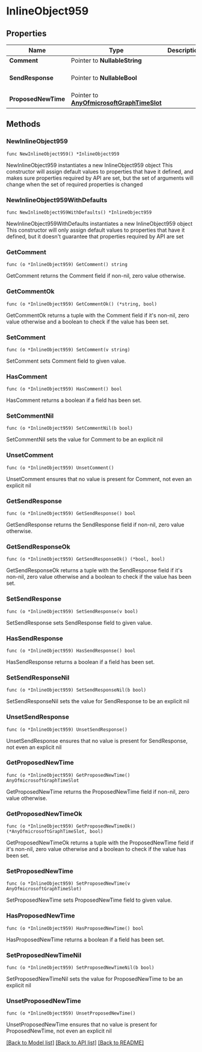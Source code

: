 # InlineObject959

## Properties

Name | Type | Description | Notes
------------ | ------------- | ------------- | -------------
**Comment** | Pointer to **NullableString** |  | [optional] 
**SendResponse** | Pointer to **NullableBool** |  | [optional] [default to false]
**ProposedNewTime** | Pointer to [**AnyOfmicrosoftGraphTimeSlot**](anyOf&lt;microsoft.graph.timeSlot&gt;.md) |  | [optional] 

## Methods

### NewInlineObject959

`func NewInlineObject959() *InlineObject959`

NewInlineObject959 instantiates a new InlineObject959 object
This constructor will assign default values to properties that have it defined,
and makes sure properties required by API are set, but the set of arguments
will change when the set of required properties is changed

### NewInlineObject959WithDefaults

`func NewInlineObject959WithDefaults() *InlineObject959`

NewInlineObject959WithDefaults instantiates a new InlineObject959 object
This constructor will only assign default values to properties that have it defined,
but it doesn't guarantee that properties required by API are set

### GetComment

`func (o *InlineObject959) GetComment() string`

GetComment returns the Comment field if non-nil, zero value otherwise.

### GetCommentOk

`func (o *InlineObject959) GetCommentOk() (*string, bool)`

GetCommentOk returns a tuple with the Comment field if it's non-nil, zero value otherwise
and a boolean to check if the value has been set.

### SetComment

`func (o *InlineObject959) SetComment(v string)`

SetComment sets Comment field to given value.

### HasComment

`func (o *InlineObject959) HasComment() bool`

HasComment returns a boolean if a field has been set.

### SetCommentNil

`func (o *InlineObject959) SetCommentNil(b bool)`

 SetCommentNil sets the value for Comment to be an explicit nil

### UnsetComment
`func (o *InlineObject959) UnsetComment()`

UnsetComment ensures that no value is present for Comment, not even an explicit nil
### GetSendResponse

`func (o *InlineObject959) GetSendResponse() bool`

GetSendResponse returns the SendResponse field if non-nil, zero value otherwise.

### GetSendResponseOk

`func (o *InlineObject959) GetSendResponseOk() (*bool, bool)`

GetSendResponseOk returns a tuple with the SendResponse field if it's non-nil, zero value otherwise
and a boolean to check if the value has been set.

### SetSendResponse

`func (o *InlineObject959) SetSendResponse(v bool)`

SetSendResponse sets SendResponse field to given value.

### HasSendResponse

`func (o *InlineObject959) HasSendResponse() bool`

HasSendResponse returns a boolean if a field has been set.

### SetSendResponseNil

`func (o *InlineObject959) SetSendResponseNil(b bool)`

 SetSendResponseNil sets the value for SendResponse to be an explicit nil

### UnsetSendResponse
`func (o *InlineObject959) UnsetSendResponse()`

UnsetSendResponse ensures that no value is present for SendResponse, not even an explicit nil
### GetProposedNewTime

`func (o *InlineObject959) GetProposedNewTime() AnyOfmicrosoftGraphTimeSlot`

GetProposedNewTime returns the ProposedNewTime field if non-nil, zero value otherwise.

### GetProposedNewTimeOk

`func (o *InlineObject959) GetProposedNewTimeOk() (*AnyOfmicrosoftGraphTimeSlot, bool)`

GetProposedNewTimeOk returns a tuple with the ProposedNewTime field if it's non-nil, zero value otherwise
and a boolean to check if the value has been set.

### SetProposedNewTime

`func (o *InlineObject959) SetProposedNewTime(v AnyOfmicrosoftGraphTimeSlot)`

SetProposedNewTime sets ProposedNewTime field to given value.

### HasProposedNewTime

`func (o *InlineObject959) HasProposedNewTime() bool`

HasProposedNewTime returns a boolean if a field has been set.

### SetProposedNewTimeNil

`func (o *InlineObject959) SetProposedNewTimeNil(b bool)`

 SetProposedNewTimeNil sets the value for ProposedNewTime to be an explicit nil

### UnsetProposedNewTime
`func (o *InlineObject959) UnsetProposedNewTime()`

UnsetProposedNewTime ensures that no value is present for ProposedNewTime, not even an explicit nil

[[Back to Model list]](../README.md#documentation-for-models) [[Back to API list]](../README.md#documentation-for-api-endpoints) [[Back to README]](../README.md)


